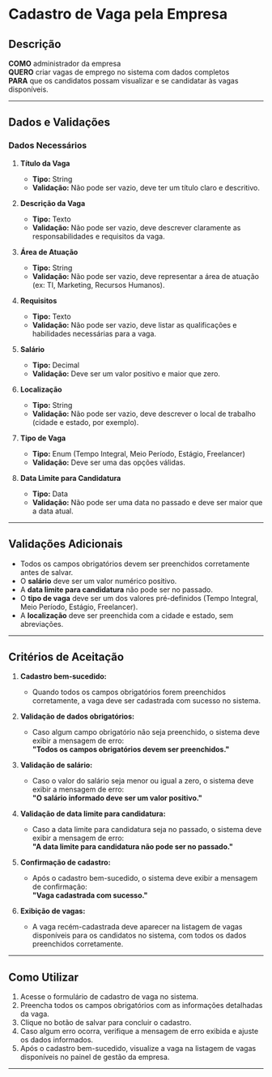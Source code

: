 # Cadastro de Vaga pela Empresa

## Descrição

**COMO** administrador da empresa  
**QUERO** criar vagas de emprego no sistema com dados completos  
**PARA** que os candidatos possam visualizar e se candidatar às vagas disponíveis.

---

## Dados e Validações

### Dados Necessários

1. **Título da Vaga**
   - **Tipo:** String  
   - **Validação:** Não pode ser vazio, deve ter um título claro e descritivo.

2. **Descrição da Vaga**
   - **Tipo:** Texto  
   - **Validação:** Não pode ser vazio, deve descrever claramente as responsabilidades e requisitos da vaga.

3. **Área de Atuação**
   - **Tipo:** String  
   - **Validação:** Não pode ser vazio, deve representar a área de atuação (ex: TI, Marketing, Recursos Humanos).

4. **Requisitos**
   - **Tipo:** Texto  
   - **Validação:** Não pode ser vazio, deve listar as qualificações e habilidades necessárias para a vaga.

5. **Salário**
   - **Tipo:** Decimal  
   - **Validação:** Deve ser um valor positivo e maior que zero.

6. **Localização**
   - **Tipo:** String  
   - **Validação:** Não pode ser vazio, deve descrever o local de trabalho (cidade e estado, por exemplo).

7. **Tipo de Vaga**
   - **Tipo:** Enum (Tempo Integral, Meio Período, Estágio, Freelancer)  
   - **Validação:** Deve ser uma das opções válidas.

8. **Data Limite para Candidatura**
   - **Tipo:** Data  
   - **Validação:** Não pode ser uma data no passado e deve ser maior que a data atual.

---

## Validações Adicionais

- Todos os campos obrigatórios devem ser preenchidos corretamente antes de salvar.  
- O **salário** deve ser um valor numérico positivo.  
- A **data limite para candidatura** não pode ser no passado.  
- O **tipo de vaga** deve ser um dos valores pré-definidos (Tempo Integral, Meio Período, Estágio, Freelancer).  
- A **localização** deve ser preenchida com a cidade e estado, sem abreviações.

---

## Critérios de Aceitação

1. **Cadastro bem-sucedido:**  
   - Quando todos os campos obrigatórios forem preenchidos corretamente, a vaga deve ser cadastrada com sucesso no sistema.

2. **Validação de dados obrigatórios:**  
   - Caso algum campo obrigatório não seja preenchido, o sistema deve exibir a mensagem de erro:  
     **"Todos os campos obrigatórios devem ser preenchidos."**

3. **Validação de salário:**  
   - Caso o valor do salário seja menor ou igual a zero, o sistema deve exibir a mensagem de erro:  
     **"O salário informado deve ser um valor positivo."**

4. **Validação de data limite para candidatura:**  
   - Caso a data limite para candidatura seja no passado, o sistema deve exibir a mensagem de erro:  
     **"A data limite para candidatura não pode ser no passado."**

5. **Confirmação de cadastro:**  
   - Após o cadastro bem-sucedido, o sistema deve exibir a mensagem de confirmação:  
     **"Vaga cadastrada com sucesso."**

6. **Exibição de vagas:**  
   - A vaga recém-cadastrada deve aparecer na listagem de vagas disponíveis para os candidatos no sistema, com todos os dados preenchidos corretamente.

---

## Como Utilizar

1. Acesse o formulário de cadastro de vaga no sistema.
2. Preencha todos os campos obrigatórios com as informações detalhadas da vaga.
3. Clique no botão de salvar para concluir o cadastro.
4. Caso algum erro ocorra, verifique a mensagem de erro exibida e ajuste os dados informados.
5. Após o cadastro bem-sucedido, visualize a vaga na listagem de vagas disponíveis no painel de gestão da empresa.

---
